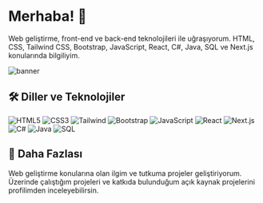 # Merhaba! 👋

Web geliştirme, front-end ve back-end teknolojileri ile uğraşıyorum. HTML, CSS, Tailwind CSS, Bootstrap, JavaScript, React, C#, Java, SQL ve Next.js konularında bilgiliyim.

<img src="https://raw.githubusercontent.com/berfinkucuk01/berfinkucuk01/main/assets/banner.png" alt="banner" />

## 🛠️ Diller ve Teknolojiler

![HTML5](https://img.shields.io/badge/-HTML5-E34F26?style=flat&logo=html5&logoColor=white)
![CSS3](https://img.shields.io/badge/-CSS3-1572B6?style=flat&logo=css3)
![Tailwind](https://img.shields.io/badge/-TailwindCSS-06B6D4?style=flat&logo=tailwindcss)
![Bootstrap](https://img.shields.io/badge/-Bootstrap-563D7C?style=flat&logo=bootstrap)
![JavaScript](https://img.shields.io/badge/-JavaScript-F7DF1E?style=flat&logo=javascript&logoColor=black)
![React](https://img.shields.io/badge/-React-61DAFB?style=flat&logo=react)
![Next.js](https://img.shields.io/badge/-Next.js-000000?style=flat&logo=nextdotjs)
![C#](https://img.shields.io/badge/-C%23-239120?style=flat&logo=c-sharp&logoColor=white)
![Java](https://img.shields.io/badge/-Java-007396?style=flat&logo=java&logoColor=white)
![SQL](https://img.shields.io/badge/-SQL-4479A1?style=flat&logo=postgresql&logoColor=white)

## 🔧 Daha Fazlası

Web geliştirme konularına olan ilgim ve tutkuma projeler geliştiriyorum. Üzerinde çalıştığım projeleri ve katkıda bulunduğum açık kaynak projelerini profilimden inceleyebilirsin.
